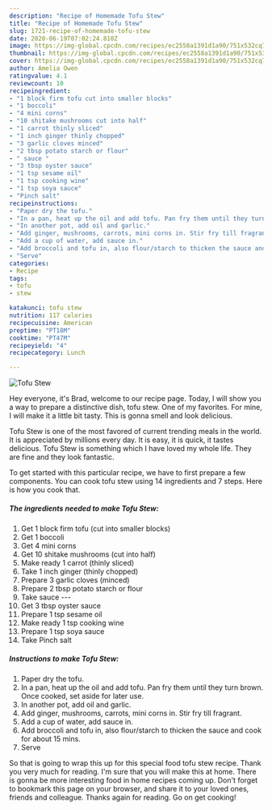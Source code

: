 ```yaml
---
description: "Recipe of Homemade Tofu Stew"
title: "Recipe of Homemade Tofu Stew"
slug: 1721-recipe-of-homemade-tofu-stew
date: 2020-06-19T07:02:24.810Z
image: https://img-global.cpcdn.com/recipes/ec2558a1391d1a90/751x532cq70/tofu-stew-recipe-main-photo.jpg
thumbnail: https://img-global.cpcdn.com/recipes/ec2558a1391d1a90/751x532cq70/tofu-stew-recipe-main-photo.jpg
cover: https://img-global.cpcdn.com/recipes/ec2558a1391d1a90/751x532cq70/tofu-stew-recipe-main-photo.jpg
author: Amelia Owen
ratingvalue: 4.1
reviewcount: 10
recipeingredient:
- "1 block firm tofu cut into smaller blocks"
- "1 boccoli"
- "4 mini corns"
- "10 shitake mushrooms cut into half"
- "1 carrot thinly sliced"
- "1 inch ginger thinly chopped"
- "3 garlic cloves minced"
- "2 tbsp potato starch or flour"
- " sauce "
- "3 tbsp oyster sauce"
- "1 tsp sesame oil"
- "1 tsp cooking wine"
- "1 tsp soya sauce"
- "Pinch salt"
recipeinstructions:
- "Paper dry the tofu."
- "In a pan, heat up the oil and add tofu. Pan fry them until they turn brown. Once cooked, set aside for later use."
- "In another pot, add oil and garlic."
- "Add ginger, mushrooms, carrots, mini corns in. Stir fry till fragrant."
- "Add a cup of water, add sauce in."
- "Add broccoli and tofu in, also flour/starch to thicken the sauce and cook for about 15 mins."
- "Serve"
categories:
- Recipe
tags:
- tofu
- stew

katakunci: tofu stew 
nutrition: 117 calories
recipecuisine: American
preptime: "PT18M"
cooktime: "PT47M"
recipeyield: "4"
recipecategory: Lunch

---
```



![Tofu Stew](https://img-global.cpcdn.com/recipes/ec2558a1391d1a90/751x532cq70/tofu-stew-recipe-main-photo.jpg)

Hey everyone, it's Brad, welcome to our recipe page. Today, I will show you a way to prepare a distinctive dish, tofu stew. One of my favorites. For mine, I will make it a little bit tasty. This is gonna smell and look delicious.



Tofu Stew is one of the most favored of current trending meals in the world. It is appreciated by millions every day. It is easy, it is quick, it tastes delicious. Tofu Stew is something which I have loved my whole life. They are fine and they look fantastic.


To get started with this particular recipe, we have to first prepare a few components. You can cook tofu stew using 14 ingredients and 7 steps. Here is how you cook that.

<!--inarticleads1-->

##### The ingredients needed to make Tofu Stew:

1. Get 1 block firm tofu (cut into smaller blocks)
1. Get 1 boccoli
1. Get 4 mini corns
1. Get 10 shitake mushrooms (cut into half)
1. Make ready 1 carrot (thinly sliced)
1. Take 1 inch ginger (thinly chopped)
1. Prepare 3 garlic cloves (minced)
1. Prepare 2 tbsp potato starch or flour
1. Take  sauce ---
1. Get 3 tbsp oyster sauce
1. Prepare 1 tsp sesame oil
1. Make ready 1 tsp cooking wine
1. Prepare 1 tsp soya sauce
1. Take Pinch salt




<!--inarticleads2-->

##### Instructions to make Tofu Stew:

1. Paper dry the tofu.
1. In a pan, heat up the oil and add tofu. Pan fry them until they turn brown. Once cooked, set aside for later use.
1. In another pot, add oil and garlic.
1. Add ginger, mushrooms, carrots, mini corns in. Stir fry till fragrant.
1. Add a cup of water, add sauce in.
1. Add broccoli and tofu in, also flour/starch to thicken the sauce and cook for about 15 mins.
1. Serve




So that is going to wrap this up for this special food tofu stew recipe. Thank you very much for reading. I'm sure that you will make this at home. There is gonna be more interesting food in home recipes coming up. Don't forget to bookmark this page on your browser, and share it to your loved ones, friends and colleague. Thanks again for reading. Go on get cooking!
